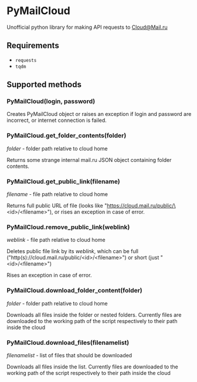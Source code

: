 # PyMailCloud
Unofficial python library for making API requests to [Cloud@Mail.ru](http://cloud.mail.ru/)

## Requirements
* `requests`
* `tqdm`

## Supported methods

### PyMailCloud(login, password)
Creates PyMailCloud object or raises an exception if login and password are incorrect, or internet connection is failed.

### PyMailCloud.get_folder_contents(folder)
*folder* - folder path relative to cloud home

Returns some strange internal mail.ru JSON object containing folder contents.

### PyMailCloud.get_public_link(filename)
*filename* - file path relative to cloud home

Returns full public URL of file (looks like "https://cloud.mail.ru/public/\<id\>/<filename\>"), or rises an exception in case of error.

### PyMailCloud.remove_public_link(weblink)
*weblink* - file path relative to cloud home

Deletes public file link by its *weblink*, which can be full ("http(s)://cloud.mail.ru/public/\<id\>/\<filename\>") or short (just "\<id\>/\<filename\>")

Rises an exception in case of error.

### PyMailCloud.download_folder_content(folder)
*folder* - folder path relative to cloud home

Downloads all files inside the folder or nested folders. Currently files are downloaded to the working path of the script respectively to their path inside the cloud

### PyMailCloud.download_files(filenamelist)
*filenamelist* - list of files that should be downloaded

Downloads all files inside the list. Currently files are downloaded to the working path of the script respectively to their path inside the cloud
